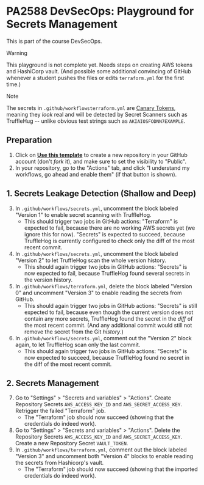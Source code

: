 # PA2588 DevSecOps: Playground for Secrets Management

This is part of the course DevSecOps.

> [!WARNING]
> This playground is not complete yet. Needs steps on creating AWS tokens and HashiCorp vault.
> (And possible some additional convincing of GitHub whenever a student pushes the files or edits `terraform.yml` for the first time.)

> [!NOTE]
> The secrets in `.github/workflowsterraform.yml` are [Canary Tokens](https://canarytokens.org), meaning they _look_ real
> and will be detected by Secret Scanners such as TruffleHug -- unlike obvious test strings such as `AKIAIOSFODNN7EXAMPLE`.

## Preparation

  1. Click on [**Use this template**](https://github.com/new?template_name=pa2588-devsecops-secrets-management&template_owner=bth-dipt-teaching)
     to create a new repository in your GitHub account (don't _fork_ it), and make sure to set the visibility to "Public".
  2. In your repository, go to the "Actions" tab, and click "I understand my workflows, go ahead and enable them" (if that button is shown).


## 1. Secrets Leakage Detection (Shallow and Deep)

  3. In `.github/workflows/secrets.yml`, uncomment the block labeled "Version 1" to enable secret scanning with TruffleHog.
     * This should trigger two jobs in GitHub actions:
       "Terraform" is expected to fail, because there are no working AWS secrets yet (we ignore this for now).
       "Secrets" is expected to succeed, because TruffleHog is currently configured to check only the diff of the most recent commit.
  4. In `.github/workflows/secrets.yml`, uncomment the block labeled "Version 2" to let TruffleHog scan the whole version history.
     * This should again trigger two jobs in GitHub actions:
       "Secrets" is now expected to fail, because TruffleHog found several secrets in the version history.
  5. In `.github/workflows/terraform.yml`, delete the block labeled "Version 0" and uncomment "Version 3" to enable reading the secrets from GitHub.
     * This should again trigger two jobs in GitHub actions:
       "Secrets" is still expected to fail, because even though the current version does not contain any more secrets, TruffleHog found the secret in the _diff_ of the most recent commit. (And any additional commit would still not remove the secret from the Git _history_.)
  6. In `.github/workflows/secrets.yml`, comment out the "Version 2" block again, to let TruffleHog scan only the last commit.
     * This should again trigger two jobs in GitHub actions:
       "Secrets" is now expected to succeed, because TruffleHog found no secret in the diff of the most recent commit.


## 2. Secrets Management

  7. Go to "Settings" > "Secrets and variables" > "Actions".
     Create Repository Secrets `AWS_ACCESS_KEY_ID` and `AWS_SECRET_ACCESS_KEY`.
     Retrigger the failed "Terraform" job.
     * The "Terraform" job should now succeed (showing that the credentials do indeed work).
  8. Go to "Settings" > "Secrets and variables" > "Actions".
     Delete the Repository Secrets `AWS_ACCESS_KEY_ID` and `AWS_SECRET_ACCESS_KEY`.
     Create a new Repository Secret `VAULT_TOKEN`.
  9. In `.github/workflows/terraform.yml`, comment out the block labeled "Version 3" and uncomment both "Version 4" blocks to enable reading the secrets from Hashicorp's vault.
     * The "Terraform" job should now succeed (showing that the imported credentials do indeed work).

